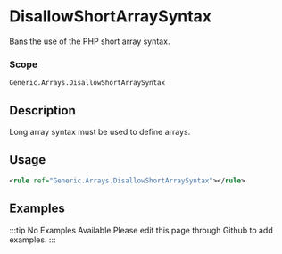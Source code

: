 # DisallowShortArraySyntax

Bans the use of the PHP short array syntax.

### Scope

`Generic.Arrays.DisallowShortArraySyntax`

## Description

Long array syntax must be used to define arrays.

## Usage

```xml
<rule ref="Generic.Arrays.DisallowShortArraySyntax"></rule>
```

## Examples

:::tip No Examples Available
Please edit this page through Github to add examples.
:::